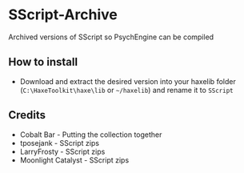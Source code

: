 # SScript-Archive

Archived versions of SScript so PsychEngine can be compiled

## How to install

- Download and extract the desired version into your haxelib folder (`C:\HaxeToolkit\haxe\lib` or `~/haxelib`) and rename it to `SScript`

## Credits

- Cobalt Bar - Putting the collection together
- tposejank - SScript zips
- LarryFrosty - SScript zips
- Moonlight Catalyst - SScript zips
